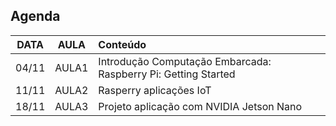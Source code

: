 ## Agenda

| DATA| AULA | Conteúdo |
|:---:|:---:|:---|
| 04/11 | AULA1 | Introdução Computação Embarcada: Raspberry Pi: Getting Started  |
| 11/11 | AULA2 | Rasperry aplicações IoT|
| 18/11 | AULA3 | Projeto aplicação com NVIDIA Jetson Nano |
